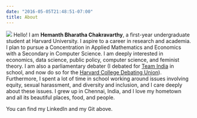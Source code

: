 ```yaml
---
date: "2016-05-05T21:48:51-07:00"
title: About
---
```


![](/Users/hbharathachakravarthy/my_page/static/hemanth.jpg)
Hello! I am **Hemanth Bharatha Chakravarthy**, a first-year undergraduate student at Harvard University. I aspire to a career in research and academia. I plan to pursue a Concentration in Applied Mathematics and Economics with a Secondary in Computer Science. I am deeply interested in economics, data science, public policy, computer science, and feminist theory. I am also a parliamentary debater (I debated for [Team India](https://www.hindustantimes.com/india-news/indians-win-the-argument-school-students-win-silver-medal-in-world-debating-championship-in-croatia/story-0OYWOjQAWrHD9UlCk3DDON.html) in school, and now do so for the [Harvard College Debating Union](https://www.hcdu.org/)). Furthermore, I spent a lot of time in school working around issues involving equity, sexual harassment, and diversity and inclusion, and I care deeply about these issues. I grew up in Chennai, India, and I love my hometown and all its beautiful places, food, and people.

You can find my LinkedIn and my Git above.
